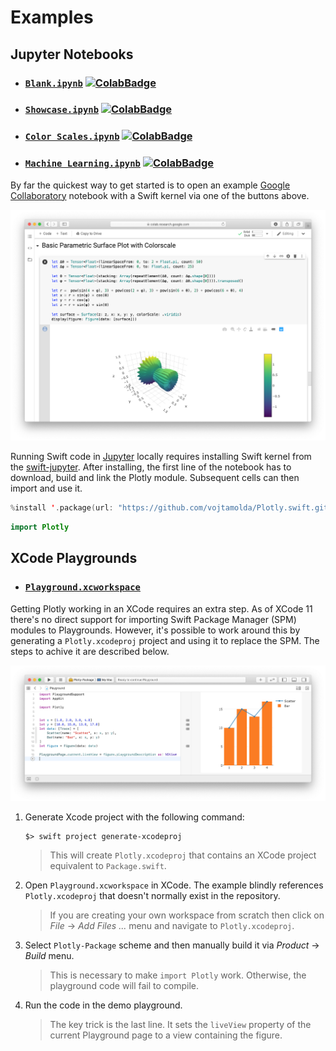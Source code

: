 # Examples


## Jupyter Notebooks

- ### [`Blank.ipynb`](Notebooks/Blank.ipynb) [![ColabBadge]](https://colab.research.google.com/github/vojtamolda/Plotly.swift/blob/master/Examples/Notebooks/Blank.ipynb)
- ### [`Showcase.ipynb`](Notebooks/Showcase.ipynb) [![ColabBadge]](https://colab.research.google.com/github/vojtamolda/Plotly.swift/blob/master/Examples/Notebooks/Showcase.ipynb)
- ### [`Color Scales.ipynb`](Notebooks/Color%20Scales.ipynb) [![ColabBadge]](https://colab.research.google.com/github/vojtamolda/Plotly.swift/blob/master/Examples/Notebooks/Color%20Scales.ipynb)
- ### [`Machine Learning.ipynb`](Notebooks/Machine%20Learning.ipynb) [![ColabBadge]](https://colab.research.google.com/github/vojtamolda/Plotly.swift/blob/master/Examples/Notebooks/Machine%20Learning.ipynb)

[ColabBadge]: https://colab.research.google.com/assets/colab-badge.svg "Run in Google Colab"

By far the quickest way to get started is to open an example [Google Collaboratory](https://colab.research.google.com/) notebook with a Swift kernel via one of the buttons above.

![Google Colab](Notebooks.png)
 
Running Swift code in [Jupyter](https://jupyter.org/) locally requires installing Swift kernel from the [swift-jupyter](https://github.com/google/swift-jupyter). After installing, the first line of the notebook has to download, build and link the Plotly module. Subsequent cells can then import and use it.

```swift
%install '.package(url: "https://github.com/vojtamolda/Plotly.swift.git", branch("master"))' Plotly
```
```swift
import Plotly
```


## XCode Playgrounds

- ### [`Playground.xcworkspace`](Playgrounds/Playground.playground/Contents.swift)

Getting Plotly working in an XCode requires an extra step. As of XCode 11 there's no direct support for importing Swift Package Manager (SPM) modules to Playgrounds. However, it's possible to work around this by generating a `Plotly.xcodeproj` project and using it to replace the SPM. The steps to achive it are described below.

![Playground](Playgrounds.png)

 1. Generate Xcode project with the following command:
    ```shell script
    $> swift project generate-xcodeproj
    ```
    > This will create `Plotly.xcodeproj` that contains an XCode project equivalent to `Package.swift`.
2. Open  `Playground.xcworkspace` in XCode. The example blindly references `Plotly.xcodeproj` that doesn't normally exist in the repository.
    > If you are creating your own workspace from scratch then click on *File* -> *Add Files ...* menu and navigate to `Plotly.xcodeproj`.
3. Select `Plotly-Package` scheme and then manually build it via *Product* -> *Build* menu.
     > This is necessary to make `import Plotly` work. Otherwise, the playground code will fail to compile.
4. Run the code in the demo playground.
     > The key trick is the last line. It sets the `liveView` property of the current Playground page to a view containing the figure.
